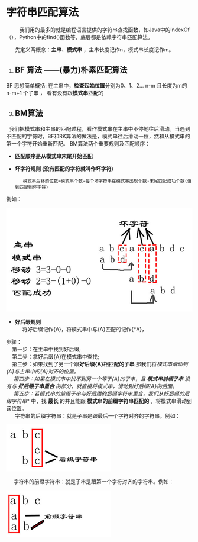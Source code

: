 
# 字符串匹配算法
&nbsp;&nbsp;&nbsp;&nbsp;&nbsp;&nbsp;&nbsp;&nbsp;&nbsp;我们用的最多的就是编程语言提供的字符串查找函数，如Java中的indexOf（），Python中的find()函数等，底层都是依赖字符串匹配算法。

&nbsp;&nbsp; &nbsp; &nbsp;先定义两概念：**主串**、**模式串** ，主串长度记作n，模式串长度记作m。


1.  ## BF 算法  ——(暴力)朴素匹配算法


BF 思想简单概括:  在主串中，**检查起始位置**分别为0、1、2... n-m   且长度为m的n-m+1 个子串 ， 看有没有跟**模式串匹配**的 
  

3.  ## BM算法
&nbsp;&nbsp;我们把模式串和主串的匹配过程，看作模式串在主串中不停地往后滑动。当遇到不匹配的字符时，BF和RK算法的做法是，模式串往后滑动一位，然和从模式串的第一个字符开始重新匹配。
  BM算法两个重要规则及匹配顺序：


   * **匹配顺序是从模式串末尾开始匹配** 

   * **坏字符规则  (没有匹配的字符就叫作坏字符)**
              
            模式串后移的位数=模式串个数-每个坏字符串在模式串出现个数-末尾匹配成功个数(值到匹配到坏字符)
            

  例如：

 ![img](https://github.com/wj825953087/DataStructure/blob/master/jpg/BM%E7%AE%97%E6%B3%95_1.jpg)
            


   * **好后缀规则**<br/>
     &nbsp;&nbsp; &nbsp;&nbsp;将好后缀记作{A}，将模式串中与{A}匹配的记作{*A}，

   步骤：<br/>
   &nbsp;&nbsp;&nbsp;&nbsp;第一步：在主串中找到好后缀;<br/>
  &nbsp;&nbsp;&nbsp;&nbsp;第二步：拿好后缀{A}在模式串中查找;<br/>
   &nbsp;&nbsp;&nbsp;&nbsp;第三步：如果找到了另一个跟**好后缀{A}相匹配的子串**,那我们将**模式串滑动到{*A}与主串中的{A}对齐的位置**。 <br/>
  &nbsp;&nbsp; &nbsp;&nbsp;第四步：如果在模式串中找不到另一个等于{A}的子串，且 **模式串前缀子串** 没有与 **好后缀子串重合** 的部分，就直接将模式串，滑动到好后缀{A}的后面。 <br/>
  &nbsp;&nbsp;&nbsp;&nbsp; 第五步：若模式串的前缀子串与好后缀的后缀字符串重合，我们从**好后缀的后缀字符串** 中，找 **最长** 的并且能跟 **模式串的前缀字符串匹配的** ，将模式串滑动到该位置。<br/>
   &nbsp;&nbsp; &nbsp;&nbsp; 字符串的后缀字符串：就是子串是跟最后一个字符对齐的字符串。例如：
   
![img](https://github.com/wj825953087/DataStructure/blob/master/jpg/BM%E7%AE%97%E6%B3%95_2.jpg)
    
 &nbsp;&nbsp; &nbsp;&nbsp;字符串的前缀字符串：就是子串是跟第一个字符对齐的字符串。例如：
    
![img](https://github.com/wj825953087/DataStructure/blob/master/jpg/BM%E7%AE%97%E6%B3%95_3.jpg)
            
 
